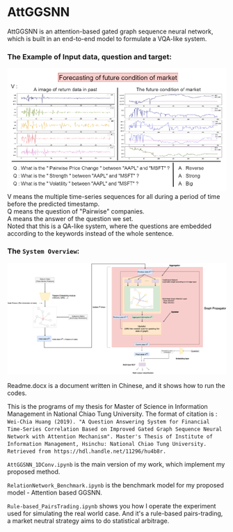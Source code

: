 # AttGGSNN
AttGGSNN is an attention-based gated graph sequence neural network, which is built in an end-to-end model to formulate a VQA-like system.

### The Example of Input data, question and target: 
![image](https://github.com/tyc30827/AttGGSNN/blob/master/Example.PNG)
V means the multiple time-series sequences for all during a period of time before the predicted timestamp.  
Q means the question of "Pairwise" companies.  
A means the answer of the question we set.  
Noted that this is a QA-like system, where the questions are embedded according to the keywords instead of the whole sentence.

### The `System Overview`: 
![image](https://github.com/tyc30827/AttGGSNN/blob/master/SystemOverview_AttGGSNN.PNG)

Readme.docx is a document written in Chinese, and it shows how to run the codes.

This is the programs of my thesis for Master of Science in Information Management in National Chiao Tung University.
The format of citation is : `Wei-Chia Huang (2019). "A Question Answering System for Financial Time-Series Correlation Based on Improved Gated Graph Sequence Neural Network with Attention Mechanism". Master's Thesis of Institute of Information Management, Hsinchu: National Chiao Tung University. Retrieved from https://hdl.handle.net/11296/hu4b8r.`

`AttGGSNN_1DConv.ipynb` is the main version of my work, which implement my proposed method.

`RelationNetwork_Benchmark.ipynb` is the benchmark model for my proposed model - Attention based GGSNN.

`Rule-based_PairsTrading.ipynb` shows you how I operate the experiment used for simulating the real world case. And it's a rule-based pairs-trading, a market neutral strategy aims to do statistical arbitrage.
